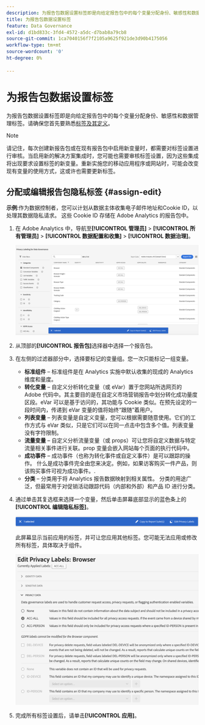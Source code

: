 ```yaml
---
description: 为报告包数据设置标签即是向给定报告包中的每个变量分配身份、敏感性和数据管理标签。
title: 为报告包数据设置标签
feature: Data Governance
exl-id: d1bd833c-3fd4-4572-a5dc-d7bab8a79cb8
source-git-commit: 1ca7040156f7f2105a9625f921de3d90b4175056
workflow-type: tm+mt
source-wordcount: '0'
ht-degree: 0%

---
```


# 为报告包数据设置标签

为报告包数据设置标签即是向给定报告包中的每个变量分配身份、敏感性和数据管理标签。请确保您首先要熟悉[标签及其定义](/help/technotes/c-data-governance/data-labeling/gdpr-labels.md)。

>[!NOTE]
>
>请记住，每次创建新报告包或在现有报告包中启用新变量时，都需要对标签设置进行审核。当启用新的解决方案集成时，您可能也需要审核标签设置，因为这些集成将出现要求设置标签的新变量。重新实施您的移动应用程序或网站时，可能会改变现有变量的使用方式，这或许也需要更新标签。

## 分配或编辑报告包隐私标签 {#assign-edit}

**示例**:作为数据控制者，您可以计划从数据主体收集电子邮件地址和Cookie ID，以处理其数据隐私请求。 这些 Cookie ID 存储在 Adobe Analytics 的报告包中。

1. 在 Adobe Analytics 中，导航至&#x200B;**[!UICONTROL 管理员]** > **[!UICONTROL 所有管理员]** > **[!UICONTROL 数据配置和收集]** > **[!UICONTROL 数据治理]**。

   ![隐私标签](assets/privacy_rs_settings.png)

1. 从顶部的&#x200B;**[!UICONTROL 报告包]**&#x200B;选择器中选择一个报告包。

1. 在左侧的过滤器部分中，选择要标记的变量组。您一次只能标记一组变量。

   * **标准组件** – 标准组件是在 Analytics 实施中默认收集的现成的 Analytics 维度和量度。
   * **转化变量** – 自定义分析转化变量（或 eVar）置于您网站所选网页的 Adobe 代码中。其主要目的是在自定义市场营销报告中划分转化成功量度区段。eVar 可以是基于访问的，其功能与 Cookie 类似。在预先设定的一段时间内，传递到 eVar 变量的值将始终“跟随”着用户。
   * **列表变量** – 列表变量是自定义变量，您可以根据需要随意使用。它们的工作方式与 eVar 类似，只是它们可以在同一点击中包含多个值。列表变量没有字符限制。
   * **流量变量** – 自定义分析流量变量（或 props）可让您将自定义数据与特定流量相关事件进行关联。prop 变量会嵌入网站每个页面的执行代码中。
   * **成功事件** – 成功事件（也称为转化事件或自定义事件）是可以跟踪的操作。 什么是成功事件完全由您来决定。例如，如果访客购买一件产品，则该购买事件可视为成功事件。.
   * **分类** – 分类用于将 Analytics 报告数据映射到相关属性。 分类的用途广泛，但最常用于对促销活动跟踪代码（内部和外部）和产品 ID 进行分类。

1. 通过单击其复选框来选择一个变量，然后单击屏幕底部显示的蓝色条上的&#x200B;**[!UICONTROL 编辑隐私标签]**。

   ![编辑](assets/edit-label.png)

   此屏幕显示当前应用的标签，并可让您应用其他标签。您可能无法应用或修改所有标签，具体取决于组件。

   ![应用的标签](assets/edit-labels2.png)

1. 完成所有标签设置后，请单击&#x200B;**[!UICONTROL 应用]**。

